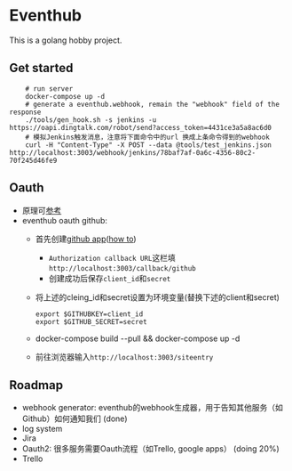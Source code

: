 # Eventhub

This is a golang hobby project.

## Get started

        # run server
        docker-compose up -d
        # generate a eventhub.webhook, remain the "webhook" field of the response
        ./tools/gen_hook.sh -s jenkins -u https://oapi.dingtalk.com/robot/send?access_token=4431ce3a5a8ac6d0  
        # 模拟Jenkins触发消息，注意将下面命令中的url 换成上条命令得到的webhook
        curl -H "Content-Type" -X POST --data @tools/test_jenkins.json http://localhost:3003/webhook/jenkins/78baf7af-0a6c-4356-80c2-70f245d46fe9
        

## Oauth

* 原理可[参考](http://www.yangluoshen.site/note/5a161048839da05966000001)
* eventhub oauth github:
  * 首先创建[github app](https://github.com/settings/developers)([how to](https://developer.github.com/apps/building-integrations/setting-up-and-registering-oauth-apps/registering-oauth-apps/))
    * `Authorization callback URL`这栏填`http://localhost:3003/callback/github`
    * 创建成功后保存`client_id`和`secret`

  * 将上述的cleing_id和secret设置为环境变量(替换下述的client和secret)

        export $GITHUBKEY=client_id
        export $GITHUB_SECRET=secret

  * docker-compose build --pull && docker-compose up -d
  * 前往浏览器输入`http://localhost:3003/siteentry`


## Roadmap

* webhook generator: eventhub的webhook生成器，用于告知其他服务（如Github）如何通知我们 (done)
* log system
* Jira
* Oauth2: 很多服务需要Oauth流程（如Trello, google apps） (doing 20%)
* Trello
